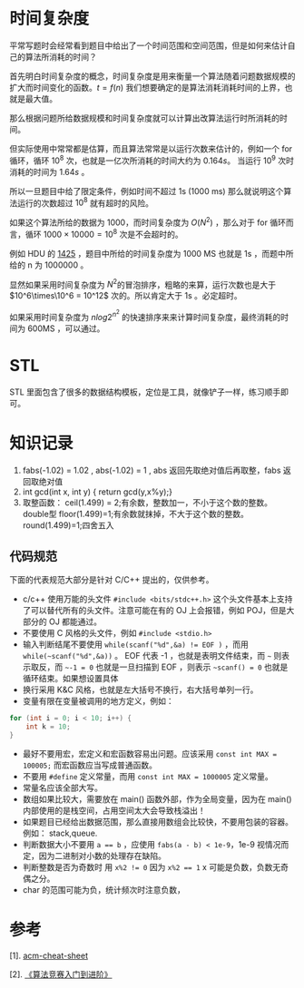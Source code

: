 # 时间复杂度

平常写题时会经常看到题目中给出了一个时间范围和空间范围，但是如何来估计自己的算法所消耗的时间？

首先明白时间复杂度的概念，时间复杂度是用来衡量一个算法随着问题数据规模的扩大而时间变化的函数。$t = f(n)$ 我们想要确定的是算法消耗消耗时间的上界，也就是最大值。

那么根据问题所给数据规模和时间复杂度就可以计算出改算法运行时所消耗的时间。

但实际使用中常常都是估算，而且算法常常是以运行次数来估计的，例如一个 for 循环，循环 $10^8$ 次，也就是一亿次所消耗的时间大约为 $0.164s$。 当运行 $10^9$ 次时消耗的时间为 $1.64s$ 。

所以一旦题目中给了限定条件，例如时间不超过 1s (1000 ms) 那么就说明这个算法运行的次数超过 $10^8$ 就有超时的风险。

如果这个算法所给的数据为 1000，而时间复杂度为 $O(N^2)$ ，那么对于 for 循环而言，循环 $1000\times10000=10^8$ 次是不会超时的。 

例如 HDU 的 [1425](http://acm.hdu.edu.cn/showproblem.php?pid=1425) ，题目中所给的时间复杂度为 1000 MS 也就是 1s ，而题中所给的 n 为 1000000 。 

显然如果采用时间复杂度为 $N^2$的冒泡排序，粗略的来算，运行次数也是大于 $10^6\times\10^6 = 10^12$ 次的。所以肯定大于 1s 。必定超时。

如果采用时间复杂度为 $nlog2^{n^2}$ 的快速排序来来计算时间复杂度，最终消耗的时间为 600MS ，可以通过。

# STL

STL 里面包含了很多的数据结构模板，定位是工具，就像铲子一样，练习顺手即可。


# 知识记录

1. fabs(-1.02) = 1.02 , abs(-1.02) = 1 , abs 返回先取绝对值后再取整，fabs 返回取绝对值
2. int gcd(int x, int y) { return gcd(y,x%y);}
3.  取整函数：
 ceil(1.499) = 2;有余数，整数加一，不小于这个数的整数。double型
 floor(1.499)=1;有余数就抹掉，不大于这个数的整数。
 round(1.499)=1;四舍五入
## 代码规范

下面的代表规范大部分是针对 C/C++ 提出的，仅供参考。

* c/c++ 使用万能的头文件 `#include <bits/stdc++.h>` 这个头文件基本上支持了可以替代所有的头文件。注意可能在有的 OJ 上会报错，例如 POJ，但是大部分的 OJ 都能通过。
* 不要使用 C 风格的头文件，例如 `#include <stdio.h>`
* 输入判断结尾不要使用 `while(scanf("%d",&a) != EOF )` ，而用 `while(~scanf("%d",&a))` 。 EOF 代表 -1 ，也就是表明文件结束，而 `~` 则表示取反，而 `~-1 = 0` 也就是一旦扫描到 EOF ，则表示 `~scanf() = 0` 也就是循环结束。如果想设置具体
* 换行采用 K&C 风格，也就是左大括号不换行，右大括号单列一行。
* 变量有限在变量被调用的地方定义，例如：

```cpp
for (int i = 0; i < 10; i++) {
    int k = 10;
}
```
* 最好不要用宏，宏定义和宏函数容易出问题。应该采用 `const int MAX = 100005;` 而宏函数应当写成普通函数。
* 不要用 `#define` 定义常量，而用 `const int MAX = 1000005` 定义常量。 
* 常量名应该全部大写。
* 数组如果比较大，需要放在 main() 函数外部，作为全局变量，因为在 main() 内部使用的是栈空间，占用空间太大会导致栈溢出！
* 如果题目已经给出数据范围，那么直接用数组会比较快，不要用包装的容器。例如： stack,queue.
* 判断数据大小不要用  `a == b` ，应使用 `fabs(a - b) < 1e-9`，1e-9 视情况而定，因为二进制对小数的处理存在缺陷。
* 判断整数是否为奇数时 用 `x%2 != 0` 因为 `x%2 == 1` x 可能是负数，负数无奇偶之分。
* char 的范围可能为负，统计频次时注意负数，

# 参考

[1]. [acm-cheat-sheet](https://github.com/soulmachine/acm-cheat-sheet)

[2]. [《算法竞赛入门到进阶》](https://book.douban.com/subject/34465629/)





